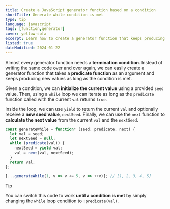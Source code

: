 ```yaml
---
title: Create a JavaScript generator function based on a condition
shortTitle: Generate while condition is met
type: tip
language: javascript
tags: [function,generator]
cover: yellow-sofa
excerpt: Learn how to create a generator function that keeps producing new values as long as the given condition is met.
listed: true
dateModified: 2024-01-22
---
```


Almost every generator function needs a **termination condition**. Instead of writing the same code over and over again, we can easily create a generator function that takes a **predicate function** as an argument and keeps producing new values as long as the condition is met.

Given a condition, we can **initialize the current value** using a provided `seed` value. Then, using a `while` loop we can iterate as long as the `predicate` function called with the current `val` returns `true`.

Inside the loop, we can use `yield` to return the current `val` and optionally receive a **new seed value**, `nextSeed`. Finally, we can use the `next` function to **calculate the next value** from the current `val` and the `nextSeed`.

```js
const generateWhile = function* (seed, predicate, next) {
  let val = seed;
  let nextSeed = null;
  while (predicate(val)) {
    nextSeed = yield val;
    val = next(val, nextSeed);
  }
  return val;
};

[...generateWhile(1, v => v <= 5, v => ++v)]; // [1, 2, 3, 4, 5]
```

> [!TIP]
>
> You can switch this code to work **until a condition is met** by simply changing the `while` loop condition to `!predicate(val)`.

